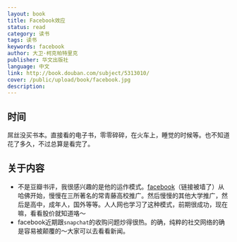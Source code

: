 ```yaml
---
layout: book
title: Facebook效应
status: read
category: 读书
tags: 读书
keywords: facebook
author: 大卫·柯克帕特里克
publisher: 华文出版社
language: 中文
link: http://book.douban.com/subject/5313010/
cover: /public/upload/book/facebook.jpg
description:
---
```

## 时间
屌丝没买书本。直接看的电子书，零零碎碎，在火车上，睡觉的时候等。也不知道花了多久，不过总算是看完了。
## 关于内容
*   不是豆瓣书评，我很感兴趣的是他的运作模式。[facebook](https://www.facebook.com)（链接被墙了）从哈佛开始，慢慢在三所著名的常青藤高校推广。然后慢慢的其他大学推广，然后是高中，成年人，国外等等。人人网也学习了这种模式，前期很成功，现在嘛，看看股价就知道咯～
*   facebook近期跟`snapchat`的收购问题炒得很热。的确，纯粹的社交网络的确是容易被颠覆的～大家可以去看看新闻。
